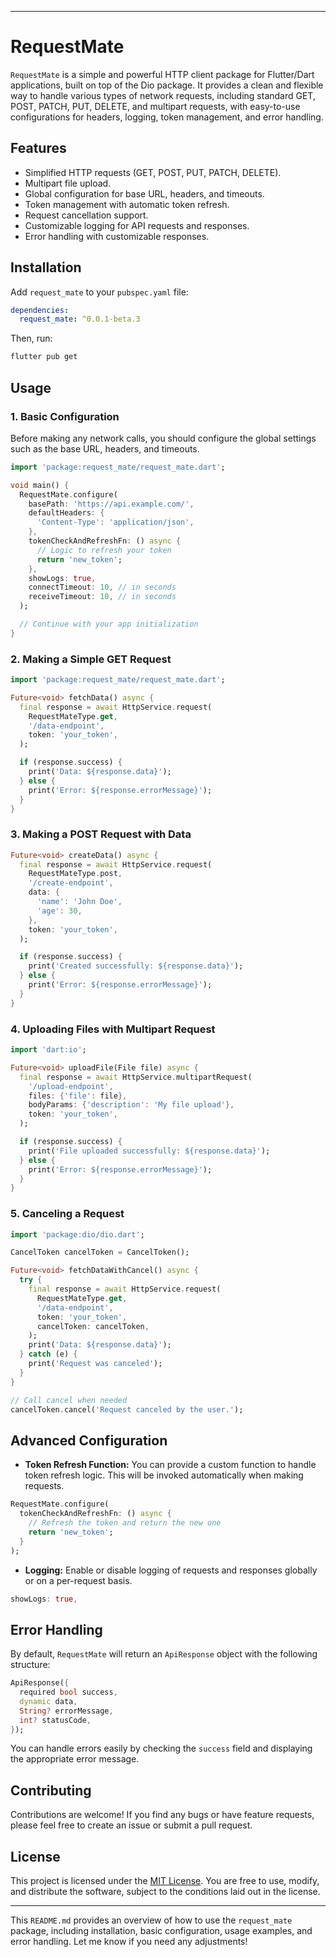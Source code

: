 
---

# RequestMate

`RequestMate` is a simple and powerful HTTP client package for Flutter/Dart applications, built on top of the Dio package. It provides a clean and flexible way to handle various types of network requests, including standard GET, POST, PATCH, PUT, DELETE, and multipart requests, with easy-to-use configurations for headers, logging, token management, and error handling.

## Features

- Simplified HTTP requests (GET, POST, PUT, PATCH, DELETE).
- Multipart file upload.
- Global configuration for base URL, headers, and timeouts.
- Token management with automatic token refresh.
- Request cancellation support.
- Customizable logging for API requests and responses.
- Error handling with customizable responses.

## Installation

Add `request_mate` to your `pubspec.yaml` file:

```yaml
dependencies:
  request_mate: ^0.0.1-beta.3
```

Then, run:

```bash
flutter pub get
```

## Usage

### 1. Basic Configuration

Before making any network calls, you should configure the global settings such as the base URL, headers, and timeouts.

```dart
import 'package:request_mate/request_mate.dart';

void main() {
  RequestMate.configure(
    basePath: 'https://api.example.com/',
    defaultHeaders: {
      'Content-Type': 'application/json',
    },
    tokenCheckAndRefreshFn: () async {
      // Logic to refresh your token
      return 'new_token';
    },
    showLogs: true,
    connectTimeout: 10, // in seconds
    receiveTimeout: 10, // in seconds
  );

  // Continue with your app initialization
}
```

### 2. Making a Simple GET Request

```dart
import 'package:request_mate/request_mate.dart';

Future<void> fetchData() async {
  final response = await HttpService.request(
    RequestMateType.get,
    '/data-endpoint',
    token: 'your_token',
  );

  if (response.success) {
    print('Data: ${response.data}');
  } else {
    print('Error: ${response.errorMessage}');
  }
}
```

### 3. Making a POST Request with Data

```dart
Future<void> createData() async {
  final response = await HttpService.request(
    RequestMateType.post,
    '/create-endpoint',
    data: {
      'name': 'John Doe',
      'age': 30,
    },
    token: 'your_token',
  );

  if (response.success) {
    print('Created successfully: ${response.data}');
  } else {
    print('Error: ${response.errorMessage}');
  }
}
```

### 4. Uploading Files with Multipart Request

```dart
import 'dart:io';

Future<void> uploadFile(File file) async {
  final response = await HttpService.multipartRequest(
    '/upload-endpoint',
    files: {'file': file},
    bodyParams: {'description': 'My file upload'},
    token: 'your_token',
  );

  if (response.success) {
    print('File uploaded successfully: ${response.data}');
  } else {
    print('Error: ${response.errorMessage}');
  }
}
```

### 5. Canceling a Request

```dart
import 'package:dio/dio.dart';

CancelToken cancelToken = CancelToken();

Future<void> fetchDataWithCancel() async {
  try {
    final response = await HttpService.request(
      RequestMateType.get,
      '/data-endpoint',
      token: 'your_token',
      cancelToken: cancelToken,
    );
    print('Data: ${response.data}');
  } catch (e) {
    print('Request was canceled');
  }
}

// Call cancel when needed
cancelToken.cancel('Request canceled by the user.');
```

## Advanced Configuration

- **Token Refresh Function:** You can provide a custom function to handle token refresh logic. This will be invoked automatically when making requests.

```dart
RequestMate.configure(
  tokenCheckAndRefreshFn: () async {
    // Refresh the token and return the new one
    return 'new_token';
  }
);
```

- **Logging:** Enable or disable logging of requests and responses globally or on a per-request basis.

```dart
showLogs: true,
```

## Error Handling

By default, `RequestMate` will return an `ApiResponse` object with the following structure:

```dart
ApiResponse({
  required bool success,
  dynamic data,
  String? errorMessage,
  int? statusCode,
});
```

You can handle errors easily by checking the `success` field and displaying the appropriate error message.

## Contributing

Contributions are welcome! If you find any bugs or have feature requests, please feel free to create an issue or submit a pull request.

## License

This project is licensed under the [MIT License](LICENSE). You are free to use, modify, and distribute the software, subject to the conditions laid out in the license.

---

This `README.md` provides an overview of how to use the `request_mate` package, including installation, basic configuration, usage examples, and error handling. Let me know if you need any adjustments!